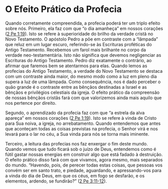 # O Efeito Prático da Profecia 

Quando corretamente compreendida, a profecia poderá ter um triplo efeito sobre nós. Primeiro, ela faz com que “o dia amanheça” em nossos corações ([2 Pe 1:19](http://bibliaonline.com.br/acf/2pe/1/19)). Isto se refere à superioridade do brilho da verdade cristã no Novo Testamento. O apóstolo Pedro a põe em contraste com a “lâmpada” que reluz em um lugar escuro, referindo-se às Escrituras proféticas do Antigo Testamento. Recebemos um farol mais brilhante no corpo da verdade neo-testamentária. Isto não significa que devemos negligenciar as Escrituras do Antigo Testamento. Pedro diz exatamente o contrário, ao afirmar que faremos bem se atentarmos para elas. Quando lemos as profecias do Antigo Testamento, a verdade do Novo Testamento se destaca com um contraste ainda maior, do mesmo modo como a luz em pleno dia supera a luz de uma lâmpada. Como consequência, nos é dado perceber o quão grande é o contraste entre as bênçãos destinadas a Israel e as bênçãos e privilégios celestiais da igreja. O efeito prático da compreensão de nossas bênçãos cristãs fará com que valorizemos ainda mais aquilo que nos pertence por direito.

Segundo, o aprendizado da profecia faz com que “a estrela da alva apareça” em nossos corações ([2 Pe 1:19](http://bibliaonline.com.br/acf/2pe/1/19)). Isto se refere à vinda de Cristo para Sua noiva, a igreja, no arrebatamento. Quando entendemos que antes que aconteçam todas as coisas previstas na profecia, o Senhor virá e nos levará para o lar no céu, a Sua vinda para nós se torna mais iminente.

Terceiro, a leitura das profecias nos faz enxergar o fim deste mundo. Quando vemos que tudo ficará sob o juízo de Deus, entendemos como é fútil gastar nossas energias em construir algo que está fadado à destruição. O efeito prático disso fará com que vivamos, agora mesmo, mais separados do mundo. “Havendo, pois, de perecer todas estas coisas, que pessoas vos convém ser em santo trato, e piedade, aguardando, e apressando-vos para a vinda do dia de Deus, em que os céus, em fogo se desfarão, e os elementos, ardendo, se fundirão?” ([2 Pe 3:11-12](http://bibliaonline.com.br/acf/2pe/3/11-12)).